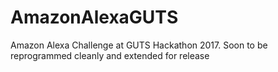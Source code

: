 # AmazonAlexaGUTS
Amazon Alexa Challenge at GUTS Hackathon 2017.
Soon to be reprogrammed cleanly and extended for release
